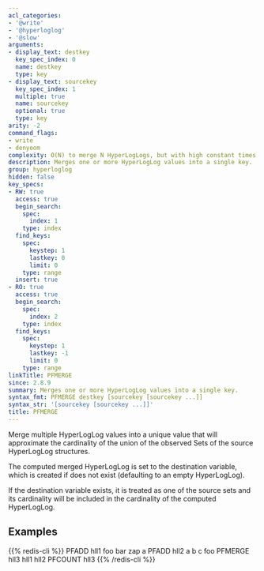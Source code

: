 ```yaml
---
acl_categories:
- '@write'
- '@hyperloglog'
- '@slow'
arguments:
- display_text: destkey
  key_spec_index: 0
  name: destkey
  type: key
- display_text: sourcekey
  key_spec_index: 1
  multiple: true
  name: sourcekey
  optional: true
  type: key
arity: -2
command_flags:
- write
- denyoom
complexity: O(N) to merge N HyperLogLogs, but with high constant times.
description: Merges one or more HyperLogLog values into a single key.
group: hyperloglog
hidden: false
key_specs:
- RW: true
  access: true
  begin_search:
    spec:
      index: 1
    type: index
  find_keys:
    spec:
      keystep: 1
      lastkey: 0
      limit: 0
    type: range
  insert: true
- RO: true
  access: true
  begin_search:
    spec:
      index: 2
    type: index
  find_keys:
    spec:
      keystep: 1
      lastkey: -1
      limit: 0
    type: range
linkTitle: PFMERGE
since: 2.8.9
summary: Merges one or more HyperLogLog values into a single key.
syntax_fmt: PFMERGE destkey [sourcekey [sourcekey ...]]
syntax_str: '[sourcekey [sourcekey ...]]'
title: PFMERGE
---
```

Merge multiple HyperLogLog values into a unique value that will approximate
the cardinality of the union of the observed Sets of the source HyperLogLog
structures.

The computed merged HyperLogLog is set to the destination variable, which is
created if does not exist (defaulting to an empty HyperLogLog).

If the destination variable exists, it is treated as one of the source sets 
and its cardinality will be included in the cardinality of the computed
HyperLogLog.

## Examples

{{% redis-cli %}}
PFADD hll1 foo bar zap a
PFADD hll2 a b c foo
PFMERGE hll3 hll1 hll2
PFCOUNT hll3
{{% /redis-cli %}}

